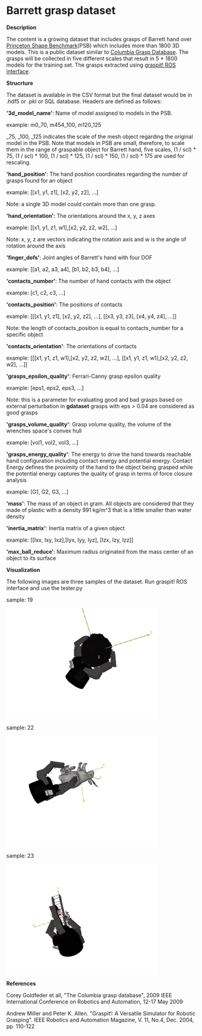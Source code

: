 # Barrett grasp dataset

__Description__

The content is a growing dataset that includes grasps of Barrett hand over [Princeton Shape Benchmark](https://shape.cs.princeton.edu/benchmark/)(PSB) which includes more than 1800 3D models. This is a public dataset similar to [Columbia Grasp Database](http://grasping.cs.columbia.edu/). The grasps will be collected in five different scales that result in 5 * 1800 models for the training set. The grasps extracted using [graspit! ROS interface](https://github.com/graspit-simulator/graspit_interface).


__Strucrture__

The dataset is available in the CSV format but the final dataset would be in .hdf5 or .pkl or SQL database. Headers are defined as follows:

**'3d_model_name'**: Name of model assigned to models in the PSB.

example: m0_70, m454_100, m120_125

_75, _100, _125 indicates the scale of the mesh object regarding the original model in the PSB. Note that models in PSB are small, therefore, to scale them in the range of graspable object for Barrett hand, five scales, (1 / scl) * 75, (1 / scl) * 100, (1 / scl) * 125, (1 / scl) * 150, (1 / scl) * 175 are used for rescaling.

**'hand_position'**: The hand position coordinates regarding the number of grasps found for an object

example: [[x1, y1, z1], [x2, y2, z2], ...]

Note: a single 3D model could contain more than one grasp.

**'hand_orientation'**: The orientations around the x, y, z axes

example: [[x1, y1, z1, w1],[x2, y2, z2, w2], ...]

Note: x, y, z are vectors indicating the rotation axis and w is the angle of rotation around the axis

**'finger_dofs'**: Joint angles of Barrett's hand with four DOF

example: [[a1, a2, a3, a4], [b1, b2, b3, b4], ...]

**'contacts_number'**: The number of hand contacts with the object

example: [c1, c2, c3, ...]

**'contacts_position'**: The positions of contacts

example: [[[x1, y1, z1], [x2, y2, z2], ...], [[x3, y3, z3], [x4, y4, z4], ...]]

Note: the length of contacts_position is equal to contacts_number for a specific object

**'contacts_orientation'**: The orientations of contacts

example: [[[x1, y1, z1, w1],[x2, y2, z2, w2], ...], [[x1, y1, z1, w1],[x2, y2, z2, w2], ...]]

**'grasps_epsilon_quality'**: Ferrari-Canny grasp epsilon quality

example: [eps1, eps2, eps3, ...]

Note: this is a parameter for evaluating good and bad grasps based on external perturbation in **gdataset** grasps with eps > 0.04 are considered as good grasps

**'grasps_volume_quality'**: Grasp volume quality, the volume of the wrenches space's convex hull

example: [vol1, vol2, vol3, ...]

**'grasps_energy_quality'**: The energy to drive the hand towards reachable hand configuration including contact energy and potential energy. Contact Energy defines the proximity of the hand to the object being grasped while the potential energy captures the quality of grasp in terms of force closure analysis

example: [G1, G2, G3, ...]

**'mass'**: The mass of an object in gram. All objects are considered that they made of plastic with a density 991 kg/m^3 that is a little smaller than water density

**'inertia_matrix'**: Inertia matrix of a given object

example: [[Ixx, Ixy, Ixz],[Iyx, Iyy, Iyz], [Izx, Izy, Izz]]

**'max_ball_reduce'**: Maximum radius originated from the mass center of an object to its surface

__Visualization__

The following images are three samples of the dataset. Run graspit! ROS interface and use the tester.py

sample: 19

<img align="center" src="19.gif" width=400>

sample: 22

<img align="center" src="22.gif" width=400> 

sample: 23

<img align="center" src="23.gif" width=400> 


__References__

Corey Goldfeder et all, "The Columbia grasp database", 2009 IEEE International Conference on Robotics and Automation, 12-17 May 2009


Andrew Miller and Peter K. Allen. "Graspit!: A Versatile Simulator for Robotic Grasping". IEEE Robotics and Automation Magazine, V. 11, No.4, Dec. 2004, pp. 110-122

